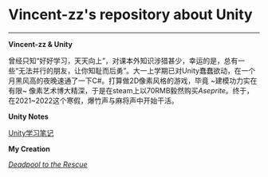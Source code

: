 # Vincent-zz's repository about Unity
---
**Vincent-zz & Unity** 

曾经只知“好好学习，天天向上”，对课本外知识涉猎甚少，幸运的是，总有一些“无法并行的朋友，让你知耻而后勇”。大一上学期已对Unity蠢蠢欲动，在一个月黑风高的夜晚速通了一下C#。打算做2D像素风格的游戏，毕竟 ~建模功力实在有限~ 像素艺术博大精深，于是在steam上以70RMB毅然购买*Aseprite*。终于，在2021~2022这个寒假，爆竹声与麻将声中开始干活。

**Unity Notes** 

[Unity学习笔记](https://github.com/Vincent-zz/Unity/blob/main/UnityNotes.md) 

**My Creation** 

[*Deadpool to the Rescue*]() 
